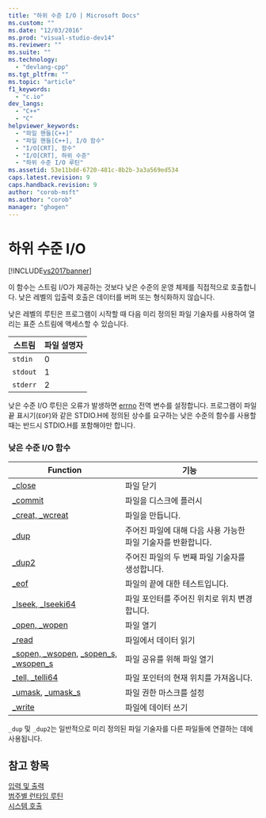 ```yaml
---
title: "하위 수준 I/O | Microsoft Docs"
ms.custom: ""
ms.date: "12/03/2016"
ms.prod: "visual-studio-dev14"
ms.reviewer: ""
ms.suite: ""
ms.technology: 
  - "devlang-cpp"
ms.tgt_pltfrm: ""
ms.topic: "article"
f1_keywords: 
  - "c.io"
dev_langs: 
  - "C++"
  - "C"
helpviewer_keywords: 
  - "파일 핸들[C++]"
  - "파일 핸들[C++], I/O 함수"
  - "I/O[CRT], 함수"
  - "I/O[CRT], 하위 수준"
  - "하위 수준 I/O 루틴"
ms.assetid: 53e11bdd-6720-481c-8b2b-3a3a569ed534
caps.latest.revision: 9
caps.handback.revision: 9
author: "corob-msft"
ms.author: "corob"
manager: "ghogen"
---
```

# 하위 수준 I/O
[!INCLUDE[vs2017banner](../assembler/inline/includes/vs2017banner.md)]

이 함수는 스트림 I\/O가 제공하는 것보다 낮은 수준의 운영 체제를 직접적으로 호출합니다.  낮은 레벨의 입출력 호출은 데이터를 버퍼 또는 형식화하지 않습니다.  
  
 낮은 레벨의 루틴은 프로그램이 시작할 때 다음 미리 정의된 파일 기술자를 사용하여 열리는 표준 스트림에 액세스할 수 있습니다.  
  
|스트림|파일 설명자|  
|---------|------------|  
|`stdin`|0|  
|`stdout`|1|  
|`stderr`|2|  
  
 낮은 수준 I\/O 루틴은 오류가 발생하면 [errno](../c-runtime-library/errno-doserrno-sys-errlist-and-sys-nerr.md) 전역 변수를 설정합니다.  프로그램이 파일 끝 표시기\(`EOF`\)와 같은 STDIO.H에 정의된 상수를 요구하는 낮은 수준의 함수를 사용할 때는 반드시 STDIO.H를 포함해야만 합니다.  
  
### 낮은 수준 I\/O 함수  
  
|Function|기능|  
|--------------|--------|  
|[\_close](../c-runtime-library/reference/close.md)|파일 닫기|  
|[\_commit](../c-runtime-library/reference/commit.md)|파일을 디스크에 플러시|  
|[\_creat, \_wcreat](../c-runtime-library/reference/creat-wcreat.md)|파일을 만듭니다.|  
|[\_dup](../c-runtime-library/reference/dup-dup2.md)|주어진 파일에 대해 다음 사용 가능한 파일 기술자를 반환합니다.|  
|[\_dup2](../c-runtime-library/reference/dup-dup2.md)|주어진 파일의 두 번째 파일 기술자를 생성합니다.|  
|[\_eof](../c-runtime-library/reference/eof.md)|파일의 끝에 대한 테스트입니다.|  
|[\_lseek, \_lseeki64](../c-runtime-library/reference/lseek-lseeki64.md)|파일 포인터를 주어진 위치로 위치 변경합니다.|  
|[\_open, \_wopen](../c-runtime-library/reference/open-wopen.md)|파일 열기|  
|[\_read](../c-runtime-library/reference/read.md)|파일에서 데이터 읽기|  
|[\_sopen, \_wsopen](../c-runtime-library/reference/sopen-wsopen.md), [\_sopen\_s, \_wsopen\_s](../c-runtime-library/reference/sopen-s-wsopen-s.md)|파일 공유를 위해 파일 열기|  
|[\_tell, \_telli64](../c-runtime-library/reference/tell-telli64.md)|파일 포인터의 현재 위치를 가져옵니다.|  
|[\_umask](../c-runtime-library/reference/umask.md), [\_umask\_s](../c-runtime-library/reference/umask-s.md)|파일 권한 마스크를 설정|  
|[\_write](../c-runtime-library/reference/write.md)|파일에 데이터 쓰기|  
  
 `_dup` 및 `_dup2`는 일반적으로 미리 정의된 파일 기술자를 다른 파일들에 연결하는 데에 사용됩니다.  
  
## 참고 항목  
 [입력 및 출력](../c-runtime-library/input-and-output.md)   
 [범주별 런타임 루틴](../c-runtime-library/run-time-routines-by-category.md)   
 [시스템 호출](../c-runtime-library/system-calls.md)